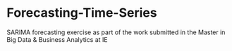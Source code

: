 # Forecasting-Time-Series
SARIMA forecasting exercise as part of the work submitted in the Master in Big Data &amp; Business Analytics at IE
